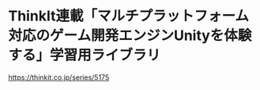 ThinkIt連載「マルチプラットフォーム対応のゲーム開発エンジンUnityを体験する」学習用ライブラリ
=================================
https://thinkit.co.jp/series/5175